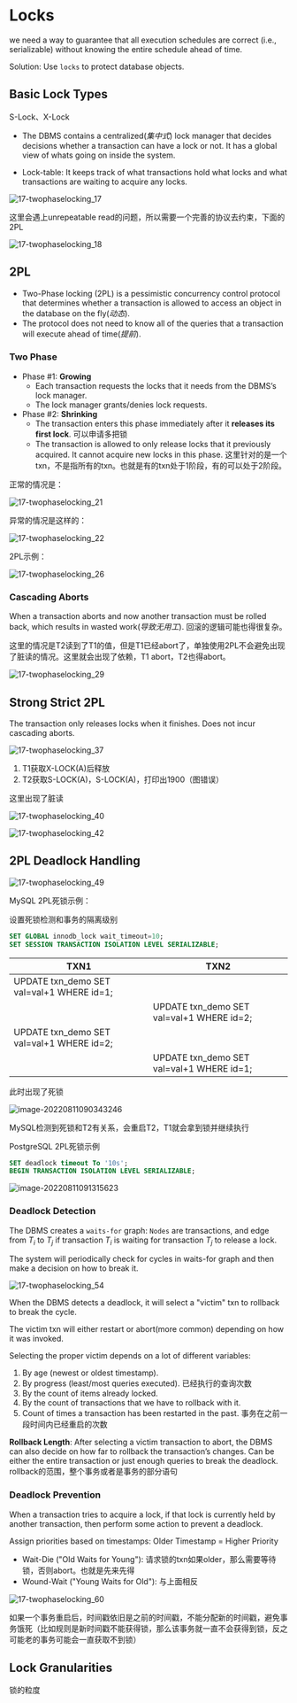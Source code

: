 # Locks

we need a way to guarantee that all execution schedules are correct (i.e., serializable) without  knowing the entire schedule ahead of time.

Solution: Use `locks` to protect database objects.

## Basic Lock Types

S-Lock、X-Lock

- The DBMS contains a centralized(*集中式*) lock manager that decides decisions whether a transaction can have a lock or not. It has a global view of whats going on inside the system.

- Lock-table: It keeps track of what transactions hold what locks and  what transactions are waiting to acquire any locks.

![17-twophaselocking_17](CMU445-17-Two-Phase-Locking-Concurrency-Control/17-twophaselocking_17.JPG)

这里会遇上unrepeatable read的问题，所以需要一个完善的协议去约束，下面的2PL

![17-twophaselocking_18](CMU445-17-Two-Phase-Locking-Concurrency-Control/17-twophaselocking_18.JPG)

## 2PL

- Two-Phase locking (2PL) is a pessimistic concurrency control protocol that determines whether a transaction is allowed to access an object in the database on the fly(*动态*). 
- The protocol does not need to know all of the queries that a transaction will execute ahead of time(*提前*).

### Two Phase

- Phase #1: **Growing**
  - Each transaction requests the locks that it needs from the DBMS’s lock manager.
  - The lock manager grants/denies lock requests.
- Phase #2: **Shrinking**
  - The transaction enters this phase immediately after it **releases its first lock**. 可以申请多把锁
  - The transaction is allowed to only release locks that it previously acquired. It cannot acquire new locks in this phase. 这里针对的是一个txn，不是指所有的txn。也就是有的txn处于1阶段，有的可以处于2阶段。

正常的情况是：

![17-twophaselocking_21](CMU445-17-Two-Phase-Locking-Concurrency-Control/17-twophaselocking_21.JPG)

异常的情况是这样的：

![17-twophaselocking_22](CMU445-17-Two-Phase-Locking-Concurrency-Control/17-twophaselocking_22.JPG)

2PL示例：

![17-twophaselocking_26](CMU445-17-Two-Phase-Locking-Concurrency-Control/17-twophaselocking_26.JPG)

### Cascading Aborts

When a transaction aborts and now another transaction must be rolled back, which results in wasted work(*导致无用工*). 回滚的逻辑可能也得很复杂。

这里的情况是T2读到了T1的值，但是T1已经abort了，单独使用2PL不会避免出现了脏读的情况。这里就会出现了依赖，T1 abort，T2也得abort。

![17-twophaselocking_29](CMU445-17-Two-Phase-Locking-Concurrency-Control/17-twophaselocking_29.JPG)

## Strong Strict 2PL

The transaction only releases locks when it finishes. Does not incur cascading aborts. 

![17-twophaselocking_37](CMU445-17-Two-Phase-Locking-Concurrency-Control/17-twophaselocking_37.JPG)

1. T1获取X-LOCK(A)后释放
2. T2获取S-LOCK(A)，S-LOCK(A)，打印出1900（图错误）

这里出现了脏读

![17-twophaselocking_40](CMU445-17-Two-Phase-Locking-Concurrency-Control/17-twophaselocking_40.JPG)

![17-twophaselocking_42](CMU445-17-Two-Phase-Locking-Concurrency-Control/17-twophaselocking_42.JPG)

## 2PL Deadlock Handling

![17-twophaselocking_49](CMU445-17-Two-Phase-Locking-Concurrency-Control/17-twophaselocking_49.JPG)

MySQL 2PL死锁示例：

设置死锁检测和事务的隔离级别

```sql
SET GLOBAL innodb_lock wait_timeout=10;
SET SESSION TRANSACTION ISOLATION LEVEL SERIALIZABLE;
```

| TXN1                                      | TXN2                                      |
| ----------------------------------------- | ----------------------------------------- |
| UPDATE txn_demo SET val=val+1 WHERE id=1; |                                           |
|                                           | UPDATE txn_demo SET val=val+1 WHERE id=2; |
| UPDATE txn_demo SET val=val+1 WHERE id=2; |                                           |
|                                           | UPDATE txn_demo SET val=val+1 WHERE id=1; |

此时出现了死锁

![image-20220811090343246](CMU445-17-Two-Phase-Locking-Concurrency-Control/image-20220811090343246.png)

MySQL检测到死锁和T2有关系，会重启T2，T1就会拿到锁并继续执行

PostgreSQL 2PL死锁示例

```SQL
SET deadlock timeout To '10s';
BEGIN TRANSACTION ISOLATION LEVEL SERIALIZABLE;
```

![image-20220811091315623](CMU445-17-Two-Phase-Locking-Concurrency-Control/image-20220811091315623.png)

### Deadlock Detection

The DBMS creates a `waits-for` graph: `Nodes` are transactions, and edge from $T_i$ to $T_j$ if transaction $T_i$ is waiting for transaction $T_j$ to release a lock. 

The system will periodically check for cycles in waits-for graph and then make a decision on how to break it.

![17-twophaselocking_54](CMU445-17-Two-Phase-Locking-Concurrency-Control/17-twophaselocking_54.JPG)

When the DBMS detects a deadlock, it will select a "victim" txn to rollback to break the cycle.

The victim txn will either restart or abort(more common) depending on how it was invoked.

Selecting the proper victim depends on a lot of  different variables:

1. By age (newest or oldest timestamp).
2. By progress (least/most queries executed). 已经执行的查询次数
3. By the count of items already locked. 
4. By the count of transactions that we have to rollback with it.
5. Count of times a transaction has been restarted in the past. 事务在之前一段时间内已经重启的次数

**Rollback Length**: After selecting a victim transaction to abort, the DBMS can also decide on how
far to rollback the transaction’s changes. Can be either the entire transaction or just enough queries to
break the deadlock. rollback的范围，整个事务或者是事务的部分语句

### Deadlock Prevention

When a transaction tries to acquire a lock, if that lock is currently held by another transaction, then perform some action to prevent a deadlock.

Assign priorities based on timestamps: Older Timestamp = Higher Priority

- Wait-Die ("Old Waits for Young"): 请求锁的txn如果older，那么需要等待锁，否则abort。也就是先来先得
- Wound-Wait ("Young Waits for Old"): 与上面相反

![17-twophaselocking_60](CMU445-17-Two-Phase-Locking-Concurrency-Control/17-twophaselocking_60.JPG)

如果一个事务重启后，时间戳依旧是之前的时间戳，不能分配新的时间戳，避免事务饿死（比如规则是新时间戳不能获得锁，那么该事务就一直不会获得到锁，反之可能老的事务可能会一直获取不到锁）

## Lock Granularities

锁的粒度

